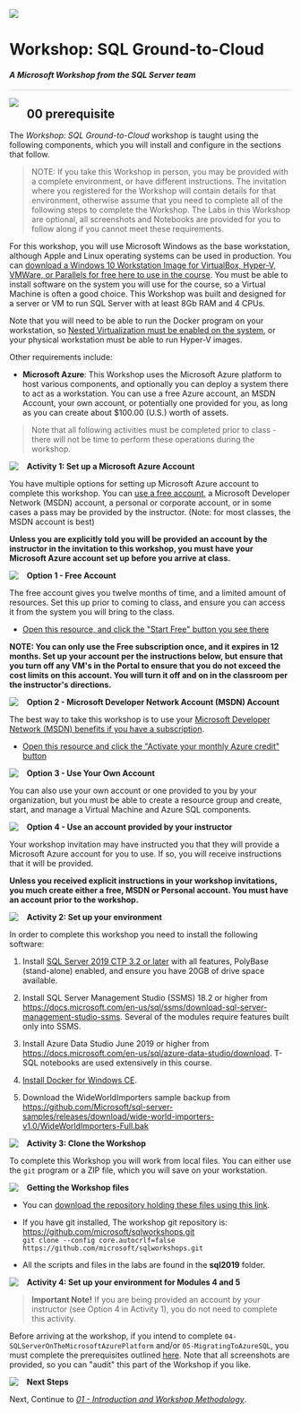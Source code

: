 ![](https://github.com/microsoft/sqlworkshops/blob/master/graphics/microsoftlogo.png?raw=true)

# Workshop: SQL Ground-to-Cloud

#### <i>A Microsoft Workshop from the SQL Server team</i>

<p style="border-bottom: 1px solid lightgrey;"></p>

<img style="float: left; margin: 0px 15px 15px 0px;" src="https://github.com/microsoft/sqlworkshops/blob/master/graphics/textbubble.png?raw=true"> <h2>00 prerequisite</h2>

The *Workshop: SQL Ground-to-Cloud* workshop is taught using the following components, which you will install and configure in the sections that follow. 

> NOTE: If you take this Workshop in person, you may be provided with a complete environment, or have different instructions. The invitation where you registered for the Workshop will contain details for that environment, otherwise assume that you need to complete all of the following steps to complete the Workshop. The Labs in this Workshop are optional, all screenshots and Notebooks are provided for you to follow along if you cannot meet these requirements. 

For this workshop, you will use Microsoft Windows as the base workstation, although Apple and Linux operating systems can be used in production. You can <a href="https://developer.microsoft.com/en-us/windows/downloads/virtual-machines" target="_blank">download a Windows 10 Workstation Image for VirtualBox, Hyper-V, VMWare, or Parallels for free here to use in the course</a>. You must be able to install software on the system you will use for the course, so a Virtual Machine is often a good choice. This Workshop was built and designed for a server or VM to run SQL Server with at least 8Gb RAM and 4 CPUs. 

Note that you will need to be able to run the Docker program on your workstation, so [Nested Virtualization must be enabled on the system](https://docs.microsoft.com/en-us/azure/virtual-machines/windows/nested-virtualization), or your physical workstation must be able to run Hyper-V images. 

Other requirements include:

- **Microsoft Azure**: This Workshop uses the Microsoft Azure platform to host various components, and optionally you can deploy a system there to act as a workstation. You can use a free Azure account, an MSDN Account, your own account, or potentially one provided for you, as long as you can create about $100.00 (U.S.) worth of assets.

> Note that all following activities must be completed prior to class - there will not be time to perform these operations during the workshop.

<p><img style="float: left; margin: 0px 15px 15px 0px;" src="https://github.com/microsoft/sqlworkshops/blob/master/graphics/point1.png?raw=true"><b>Activity 1: Set up a Microsoft Azure Account</b></p>

You have multiple options for setting up Microsoft Azure account to complete this workshop. You can [use a free account](https://azure.microsoft.com/en-us/free/), a Microsoft Developer Network (MSDN) account, a personal or corporate account, or in some cases a pass may be provided by the instructor. (Note: for most classes, the MSDN account is best)

**Unless you are explicitly told you will be provided an account by the instructor in the invitation to this workshop, you must have your Microsoft Azure account set up before you arrive at class.**

<p><img style="float: left; margin: 0px 15px 15px 0px;" src="https://github.com/microsoft/sqlworkshops/blob/master/graphics/checkbox.png?raw=true"><b>Option 1 - Free Account</b></p>

The free account gives you twelve months of time, and a limited amount of resources. Set this up prior to coming to class, and ensure you can access it from the system you will bring to the class.

- [Open this resource, and click the "Start Free" button you see there](https://azure.microsoft.com/en-us/free/)

**NOTE: You can only use the Free subscription once, and it expires in 12 months. Set up your account per the instructions below, but ensure that you turn off any VM's in the Portal to ensure that you do not exceed the cost limits on this account. You will turn it off and on in the classroom per the instructor's directions.**

<p><img style="float: left; margin: 0px 15px 15px 0px;" src="https://github.com/microsoft/sqlworkshops/blob/master/graphics/checkbox.png?raw=true"><b>Option 2 - Microsoft Developer Network Account (MSDN) Account</b></p>

The best way to take this workshop is to use your [Microsoft Developer Network (MSDN) benefits if you have a subscription](https://marketplace.visualstudio.com/subscriptions).

- [Open this resource and click the "Activate your monthly Azure credit" button](https://azure.microsoft.com/en-us/pricing/member-offers/credit-for-visual-studio-subscribers/)

<p><img style="float: left; margin: 0px 15px 15px 0px;" src="https://github.com/microsoft/sqlworkshops/blob/master/graphics/checkbox.png?raw=true"><b>Option 3 - Use Your Own Account</b></p>

You can also use your own account or one provided to you by your organization, but you must be able to create a resource group and create, start, and manage a Virtual Machine and Azure SQL components. 

<p><img style="float: left; margin: 0px 15px 15px 0px;" src="https://github.com/microsoft/sqlworkshops/blob/master/graphics/checkbox.png?raw=true"><b>Option 4 - Use an account provided by your instructor</b></p>

Your workshop invitation may have instructed you that they will provide a Microsoft Azure account for you to use. If so, you will receive instructions that it will be provided.

**Unless you received explicit instructions in your workshop invitations, you much create either a free, MSDN or Personal account. You must have an account prior to the workshop.**

<p><img style="float: left; margin: 0px 15px 15px 0px;" src="https://github.com/microsoft/sqlworkshops/blob/master/graphics/point1.png?raw=true"><b>Activity 2: Set up your environment</b></p>

In order to complete this workshop you need to install the following software:

1. Install [SQL Server 2019 CTP 3.2 or later](https://www.microsoft.com/en-us/sql-server/sql-server-2019#Install) with all features, PolyBase (stand-alone) enabled, and ensure you have 20GB of drive space available.

2. Install SQL Server Management Studio (SSMS) 18.2 or higher from https://docs.microsoft.com/en-us/sql/ssms/download-sql-server-management-studio-ssms. Several of the modules require features built only into SSMS.

3. Install Azure Data Studio June 2019 or higher from https://docs.microsoft.com/en-us/sql/azure-data-studio/download. T-SQL notebooks are used extensively in this course.

4. [Install Docker for Windows CE](https://docs.docker.com/docker-for-windows/install/).

5. Download the WideWorldImporters sample backup from https://github.com/Microsoft/sql-server-samples/releases/download/wide-world-importers-v1.0/WideWorldImporters-Full.bak


<p><img style="float: left; margin: 0px 15px 15px 0px;" src="https://github.com/microsoft/sqlworkshops/blob/master/graphics/point1.png?raw=true"><b>Activity 3: Clone the Workshop</b></p>

To complete this Workshop you will work from local files. You can either use the `git` program or a ZIP file, which you will save on your workstation.

<p><img style="float: left; margin: 0px 15px 15px 0px;" src="https://github.com/microsoft/sqlworkshops/blob/master/graphics/checkbox.png?raw=true"><b>Getting the Workshop files</b></p>

- You can [download the repository holding these files using this link](https://github.com/microsoft/sqlworkshops/archive/master.zip).

- If you have git installed, The workshop git repository is: https://github.com/microsoft/sqlworkshops.git  
    `git clone --config core.autocrlf=false https://github.com/microsoft/sqlworkshops.git`
	
- All the scripts and files in the labs are found in the **sql2019** folder.
<p><img style="float: left; margin: 0px 15px 15px 0px;" src="https://github.com/microsoft/sqlworkshops/blob/master/graphics/point1.png?raw=true"><b>Activity 4: Set up your environment for Modules 4 and 5</b></p>

> **Important Note!** If you are being provided an account by your instructor (see Option 4 in Activity 1), you do not need to complete this activity.  

Before arriving at the workshop, if you intend to complete `04-SQLServerOnTheMicrosoftAzurePlatform` and/or `05-MigratingToAzureSQL`, you must complete the prerequisites outlined [here](../lab-files/Module4and5Prerequisites.md). Note that all screenshots are provided, so you can "audit" this part of the Workshop if you like. 

<p><img style="float: left; margin: 0px 15px 15px 0px;" src="https://github.com/microsoft/sqlworkshops/blob/master/graphics/geopin.png?raw=true"><b >Next Steps</b></p>

Next, Continue to <a href="https://github.com/microsoft/sqlworkshops/blob/master/SQLGroundToCloud/sqlgroundtocloud/01-IntroductionAndWorkshopMethodology.md" target="_blank"><i> 01 - Introduction and Workshop Methodology</i></a>.
